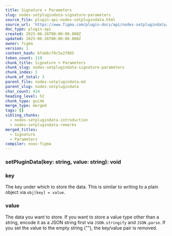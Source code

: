 ```yaml
---
title: Signature + Parameters
slug: nodes-setplugindata-signature-parameters
source_file: plugin-api-nodes-setplugindata.html
source_url: 'https://www.figma.com/plugin-docs/api/nodes-setplugindata/'
doc_type: plugin-api
created: 2025-06-26T00:00:00.000Z
updated: 2025-06-26T00:00:00.000Z
owner: figma
version: 1
content_hash: bfab6cf9c5e2f965
token_count: 119
chunk_title: Signature + Parameters
chunk_slug: nodes-setplugindata-signature-parameters
chunk_index: 1
chunk_of_total: 3
parent_file: nodes-setplugindata.md
parent_slug: nodes-setplugindata
char_count: 414
heading_level: h2
chunk_type: guide
merge_type: merged
tags: []
sibling_chunks:
  - nodes-setplugindata-introduction
  - nodes-setplugindata-remarks
merged_titles:
  - Signature
  - Parameters
compiler: noos-figma
---
```


### setPluginData(key: string, value: string): void

### key

The key under which to store the data. This is similar to writing to a plain object via `obj[key] = value`.

### value

The data you want to store. If you want to store a value type other than a string, encode it as a JSON string first via `JSON.stringify` and `JSON.parse`. If you set the value to the empty string (""), the key/value pair is removed.
